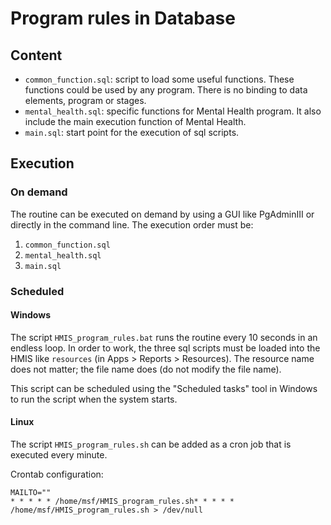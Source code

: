# Program rules in Database

## Content
- `common_function.sql`: script to load some useful functions. These functions could be used by any program. There is no binding to data elements, program or stages.
- `mental_health.sql`: specific functions for Mental Health program. It also include the main execution function of Mental Health.
- `main.sql`: start point for the execution of sql scripts.

## Execution
### On demand
The routine can be executed on demand by using a GUI like PgAdminIII or directly in the command line. The execution order must be:
1. `common_function.sql`
2. `mental_health.sql`
3. `main.sql`

### Scheduled
#### Windows
The script `HMIS_program_rules.bat` runs the routine every 10 seconds in an endless loop. In order to work, the three sql scripts must be loaded into the HMIS like `resources` (in Apps > Reports > Resources). The resource name does not matter; the file name does (do not modify the file name).

This script can be scheduled using the "Scheduled tasks" tool in Windows to run the script when the system starts.

#### Linux
The script `HMIS_program_rules.sh` can be added as a cron job that is executed every minute.

Crontab configuration:
```
MAILTO=""
* * * * * /home/msf/HMIS_program_rules.sh* * * * * /home/msf/HMIS_program_rules.sh > /dev/null

```
